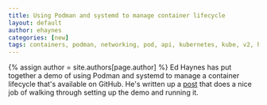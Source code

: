 ```yaml
---
title: Using Podman and systemd to manage container lifecycle 
layout: default
author: ehaynes 
categories: [new]
tags: containers, podman, networking, pod, api, kubernetes, kube, v2, hpc, windows, mac
---
```

{% assign author = site.authors[page.author] %}
Ed Haynes has put together a demo of using Podman and systemd to manage a container lifecycle that's available 
on GitHub.  He's written up a [post](https://podman.io/blogs/2020/12/09/podman-systemd-demo.html) that does a nice
job of walking through setting up the demo and running it.
